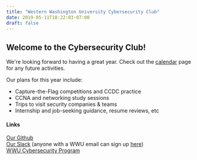 ```yaml
---
title: "Western Washington University Cybersecurity Club"
date: 2019-05-11T18:22:03-07:00
draft: false
---
```


## Welcome to the Cybersecurity Club!

We're looking forward to having a great year.
Check out the [calendar](../calendar) page for any future activities.

Our plans for this year include:  
* Capture-the-Flag competitions and CCDC practice  
* CCNA and networking study sessions  
* Trips to visit security companies & teams  
* Internship and job-seeking guidance, resume reviews, etc  

#### Links

[Our Github](https://github.com/wwucyber)  
[Our Slack](https://wwucyber.slack.com) (anyone with a WWU email can sign up [here](https://wwucyber.slack.com/signup))  
[WWU Cybersecurity Program](https://cse.wwu.edu/computer-science/computer-information-systems-security-ciss)  

